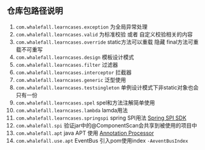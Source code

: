 ## 仓库包路径说明

1. `com.whalefall.learncases.exception` 为全局异常处理
2. `com.whalefall.learncases.valid` 为标准校验 或者 自定义校验相关的内容
3. `com.whalefall.learncases.override` static方法可以重载 隐藏 final方法可重载不可重写
4. `com.whalefall.learncases.design` 模板设计模式
5. `com.whalefall.learncases.filter` 过滤器
6. `com.whalefall.learncases.interceptor` 拦截器
7. `com.whalefall.learncases.generic` 泛型使用
8. `com.whalefall.learncases.testsingleton` 单例设计模式下非static对象也会只有一份
9. `com.whalefall.learncases.spel` spel和方法注解简单使用
10. `com.whalefall.learncases.lambda` lamda用法
11. `com.whalefall.learncases.springspi` spring SPI用法 [Spring SPI SDK](https://github.com/Halcyon666/Spring-SPI-SDK)
12. `com.whalefall.spi` 验证jar中的@ComponentScan会共享到被使用的项目中
13. `com.whalefall.apt`  java APT 使用 [Annotation Processor](https://github.com/Halcyon666/annotaion-processor)
14. `com.whalefall.use.apt` EventBus 引入pom使用index  `-AeventBusIndex`
